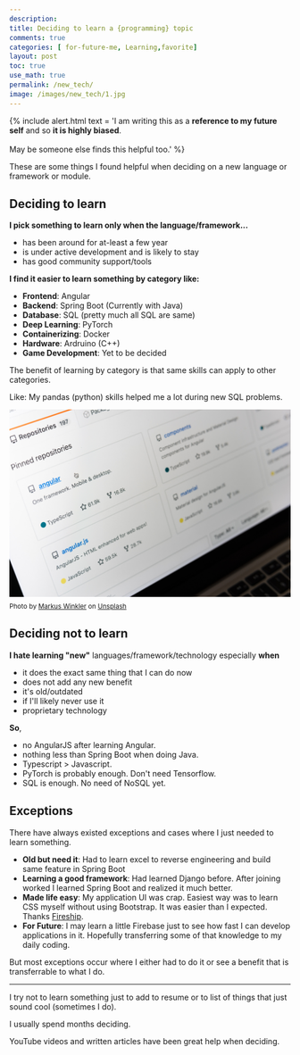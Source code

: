 ```yaml
---
description: 
title: Deciding to learn a {programming} topic
comments: true
categories: [ for-future-me, Learning,favorite]
layout: post
toc: true
use_math: true
permalink: /new_tech/
image: /images/new_tech/1.jpg
---
```


{% include alert.html text = 'I am writing this as a <strong>reference to my future self</strong> and so <strong>it is highly biased</strong>. <br><br>May be someone else finds this helpful too.' %}


These are some things I found helpful when deciding on a new language or framework or module.

## Deciding to learn

**I pick something to learn only when the language/framework...**
- has been around for at-least a few year
- is under active development and is likely to stay
- has good community support/tools

**I find it easier to learn something by category like:**
- **Frontend**: Angular
- **Backend**: Spring Boot (Currently with Java)
- **Database**: SQL (pretty much all SQL are same)
- **Deep Learning**: PyTorch
- **Containerizing**: Docker
- **Hardware**: Ardruino (C++)
- **Game Development**: Yet to be decided

The benefit of learning by category is that same skills can apply to other categories.

Like: My pandas (python) skills helped me a lot during new SQL problems.

![](/images/new_tech/1.jpg)
<sub>Photo by <a href="https://unsplash.com/@markuswinkler?utm_source=unsplash&amp;utm_medium=referral&amp;utm_content=creditCopyText">Markus Winkler</a> on <a href="https://unsplash.com/s/photos/programmer?utm_source=unsplash&amp;utm_medium=referral&amp;utm_content=creditCopyText">Unsplash</a></sub>

## Deciding not to learn

**I hate learning "new"** languages/framework/technology especially **when**
- it does the exact same thing that I can do now
- does not add any new benefit
- it's old/outdated
- if I'll likely never use it
- proprietary technology

**So**,
- no AngularJS after learning Angular.
- nothing less than Spring Boot when doing Java.
- Typescript > Javascript.
- PyTorch is probably enough. Don't need Tensorflow.
- SQL is enough. No need of NoSQL yet.

## Exceptions

There have always existed exceptions and cases where I just needed to learn something.
- **Old but need it**: Had to learn excel to reverse engineering and build same feature in Spring Boot
- **Learning a good framework**: Had learned Django before. After joining worked I learned Spring Boot and realized it much better.
- **Made life easy**: My application UI was crap. Easiest way was to learn CSS myself without using Bootstrap. It was easier than I expected. Thanks [Fireship](https://www.youtube.com/channel/UCsBjURrPoezykLs9EqgamOA/featured).
- **For Future**: I may learn a little Firebase just to see how fast I can develop applications in it. Hopefully transferring some of that knowledge to my daily coding.

But most exceptions occur where I either had to do it or see a benefit that is transferrable to what I do.

***

I try not to learn something just to add to resume or to list of things that just sound cool (sometimes I do).

I usually spend months deciding.

YouTube videos and written articles have been great help when deciding.

